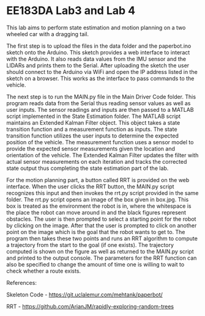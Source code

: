 # EE183DA Lab3 and Lab 4

This lab aims to perform state estimation and motion planning on a two wheeled car with a dragging tail.

The first step is to upload the files in the data folder and the paperbot.ino sketch onto the Arduino. This sketch provides a web interface to interact with the Arduino. It also reads data values from the IMU sensor and the LIDARs and prints them to the Serial. After uploading the sketch the user should connect to the Arduino via WiFi and open the IP address listed in the sketch on a browser. This works as the interface to pass commands to the vehicle.

The next step is to run the MAIN.py file in the Main Driver Code folder. This program reads data from the Serial thus reading sensor values as well as user inputs. The sensor readings and inputs are then passed to a MATLAB script implemented in the State Estimation folder. The MATLAB script maintains an Extended Kalman Filter object. This object takes a state transition function and a measurement function as inputs. The state transition function utilizes the user inputs to determine the expected position of the vehicle. The measurement function uses a sensor model to provide the expected sensor measurements given the location and orientation of the vehicle. The Extended Kalman Filter updates the filter with actual sensor measurements on each iteration and tracks the corrected state output thus completing the state estimation part of the lab.

For the motion planning part, a button called RRT is provided on the web interface. When the user clicks the RRT button, the MAIN.py script recognizes this input and then invokes the rrt.py script provided in the same folder. The rrt.py script opens an image of the box given in box.jpg. This box is treated as the environment the robot is in, where the whitespace is the place the robot can move around in and the black figures represent obstacles. The user is then prompted to select a starting point for the robot by clicking on the image. After that the user is prompted to click on another point on the image which is the goal that the robot wants to get to. The program then takes these two points and runs an RRT algorithm to compute a trajectory from the start to the goal (if one exists). The trajectory computed is shown on the figure as well as returned to the MAIN.py script and printed to the output console. The parameters for the RRT function can also be specified to change the amount of time one is willing to wait to check whether a route exists.

References:

Skeleton Code - https://git.uclalemur.com/mehtank/paperbot/

RRT - https://github.com/ArianJM/rapidly-exploring-random-trees
